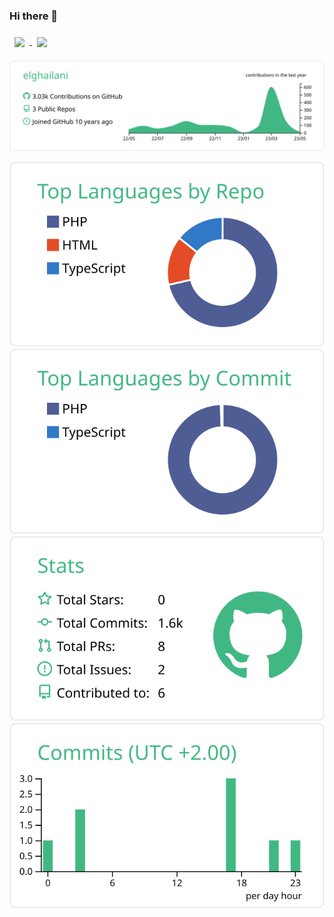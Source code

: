 ### Hi there 👋


<a href="https://github.com/elghailani">
  <img align="center" style="margin:0.5rem" src="https://github-readme-stats-git-masterrstaa-rickstaa.vercel.app/api?username=elghailani&count_private=true&show_icons=true&include_all_commits=true" />
</a>

<a href="https://github.com/elghailani">
  <img align="center" style="margin:0.5rem" src="https://github-readme-stats-git-masterrstaa-rickstaa.vercel.app/api/top-langs/?hide=html,TypeScript&langs_count=7&username=elghailani&layout=compact" />
</a>  

</br>  

![](https://raw.githubusercontent.com/elghailani/elghailani/main/profile-summary-card-output/vue/0-profile-details.svg)  

![](https://raw.githubusercontent.com/elghailani/elghailani/main/profile-summary-card-output/vue/1-repos-per-language.svg) ![](https://raw.githubusercontent.com/elghailani/elghailani/main/profile-summary-card-output/vue/2-most-commit-language.svg)
![](https://raw.githubusercontent.com/elghailani/elghailani/main/profile-summary-card-output/vue/3-stats.svg) ![](https://raw.githubusercontent.com/elghailani/elghailani/main/profile-summary-card-output/vue/4-productive-time.svg)

<!--
[![willianrod's wakatime stats](https://github-readme-stats-git-masterrstaa-rickstaa.vercel.app/api/wakatime?username=elghailani)](https://github.com/anuraghazra/github-readme-stats)

<!--
**elghailani/elghailani** is a ✨ _special_ ✨ repository because its `README.md` (this file) appears on your GitHub profile.

Here are some ideas to get you started:

- 🔭 I’m currently working on ...
- 🌱 I’m currently learning ...
- 👯 I’m looking to collaborate on ...
- 🤔 I’m looking for help with ...
- 💬 Ask me about ...
- 📫 How to reach me: ...
- 😄 Pronouns: ...
- ⚡ Fun fact: ...
-->
